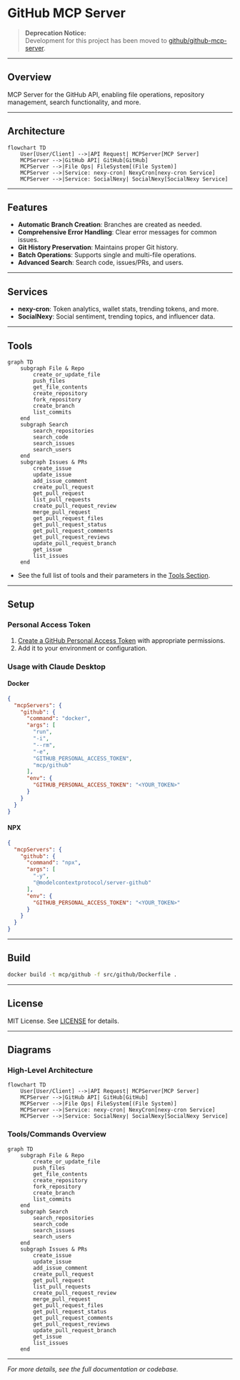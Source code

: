 # GitHub MCP Server

> **Deprecation Notice:**  
> Development for this project has been moved to [github/github-mcp-server](http://github.com/github/github-mcp-server).

---

## Overview

MCP Server for the GitHub API, enabling file operations, repository management, search functionality, and more.

---

## Architecture

```mermaid
flowchart TD
    User[User/Client] -->|API Request| MCPServer[MCP Server]
    MCPServer -->|GitHub API| GitHub[GitHub]
    MCPServer -->|File Ops| FileSystem[(File System)]
    MCPServer -->|Service: nexy-cron| NexyCron[nexy-cron Service]
    MCPServer -->|Service: SocialNexy| SocialNexy[SocialNexy Service]
```

---

## Features

- **Automatic Branch Creation**: Branches are created as needed.
- **Comprehensive Error Handling**: Clear error messages for common issues.
- **Git History Preservation**: Maintains proper Git history.
- **Batch Operations**: Supports single and multi-file operations.
- **Advanced Search**: Search code, issues/PRs, and users.

---

## Services

- **nexy-cron**: Token analytics, wallet stats, trending tokens, and more.
- **SocialNexy**: Social sentiment, trending topics, and influencer data.

---

## Tools

```mermaid
graph TD
    subgraph File & Repo
        create_or_update_file
        push_files
        get_file_contents
        create_repository
        fork_repository
        create_branch
        list_commits
    end
    subgraph Search
        search_repositories
        search_code
        search_issues
        search_users
    end
    subgraph Issues & PRs
        create_issue
        update_issue
        add_issue_comment
        create_pull_request
        get_pull_request
        list_pull_requests
        create_pull_request_review
        merge_pull_request
        get_pull_request_files
        get_pull_request_status
        get_pull_request_comments
        get_pull_request_reviews
        update_pull_request_branch
        get_issue
        list_issues
    end
```

- See the full list of tools and their parameters in the [Tools Section](#tools-section).

---

## Setup

### Personal Access Token

1. [Create a GitHub Personal Access Token](https://docs.github.com/en/authentication/keeping-your-account-and-data-secure/managing-your-personal-access-tokens) with appropriate permissions.
2. Add it to your environment or configuration.

### Usage with Claude Desktop

#### Docker

```json
{
  "mcpServers": {
    "github": {
      "command": "docker",
      "args": [
        "run",
        "-i",
        "--rm",
        "-e",
        "GITHUB_PERSONAL_ACCESS_TOKEN",
        "mcp/github"
      ],
      "env": {
        "GITHUB_PERSONAL_ACCESS_TOKEN": "<YOUR_TOKEN>"
      }
    }
  }
}
```

#### NPX

```json
{
  "mcpServers": {
    "github": {
      "command": "npx",
      "args": [
        "-y",
        "@modelcontextprotocol/server-github"
      ],
      "env": {
        "GITHUB_PERSONAL_ACCESS_TOKEN": "<YOUR_TOKEN>"
      }
    }
  }
}
```

---

## Build

```bash
docker build -t mcp/github -f src/github/Dockerfile .
```

---

## License

MIT License. See [LICENSE](LICENSE) for details.

---

## Diagrams

### High-Level Architecture

```mermaid
flowchart TD
    User[User/Client] -->|API Request| MCPServer[MCP Server]
    MCPServer -->|GitHub API| GitHub[GitHub]
    MCPServer -->|File Ops| FileSystem[(File System)]
    MCPServer -->|Service: nexy-cron| NexyCron[nexy-cron Service]
    MCPServer -->|Service: SocialNexy| SocialNexy[SocialNexy Service]
```

### Tools/Commands Overview

```mermaid
graph TD
    subgraph File & Repo
        create_or_update_file
        push_files
        get_file_contents
        create_repository
        fork_repository
        create_branch
        list_commits
    end
    subgraph Search
        search_repositories
        search_code
        search_issues
        search_users
    end
    subgraph Issues & PRs
        create_issue
        update_issue
        add_issue_comment
        create_pull_request
        get_pull_request
        list_pull_requests
        create_pull_request_review
        merge_pull_request
        get_pull_request_files
        get_pull_request_status
        get_pull_request_comments
        get_pull_request_reviews
        update_pull_request_branch
        get_issue
        list_issues
    end
```

---

*For more details, see the full documentation or codebase.*
